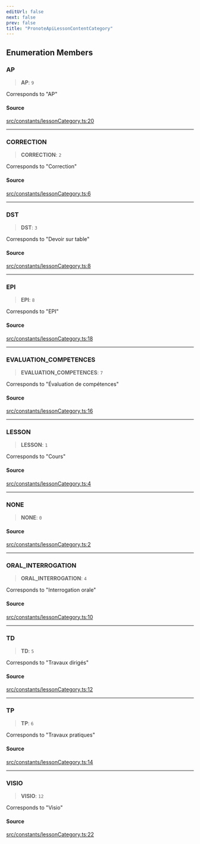 ```yaml
---
editUrl: false
next: false
prev: false
title: "PronoteApiLessonContentCategory"
---
```


## Enumeration Members

### AP

> **AP**: `9`

Corresponds to "AP"

#### Source

[src/constants/lessonCategory.ts:20](https://github.com/Gabriel29306/Pawnote/blob/a2552cd7208db339c299a04178513054cceb5849/src/constants/lessonCategory.ts#L20)

***

### CORRECTION

> **CORRECTION**: `2`

Corresponds to "Correction"

#### Source

[src/constants/lessonCategory.ts:6](https://github.com/Gabriel29306/Pawnote/blob/a2552cd7208db339c299a04178513054cceb5849/src/constants/lessonCategory.ts#L6)

***

### DST

> **DST**: `3`

Corresponds to "Devoir sur table"

#### Source

[src/constants/lessonCategory.ts:8](https://github.com/Gabriel29306/Pawnote/blob/a2552cd7208db339c299a04178513054cceb5849/src/constants/lessonCategory.ts#L8)

***

### EPI

> **EPI**: `8`

Corresponds to "EPI"

#### Source

[src/constants/lessonCategory.ts:18](https://github.com/Gabriel29306/Pawnote/blob/a2552cd7208db339c299a04178513054cceb5849/src/constants/lessonCategory.ts#L18)

***

### EVALUATION\_COMPETENCES

> **EVALUATION\_COMPETENCES**: `7`

Corresponds to "Évaluation de compétences"

#### Source

[src/constants/lessonCategory.ts:16](https://github.com/Gabriel29306/Pawnote/blob/a2552cd7208db339c299a04178513054cceb5849/src/constants/lessonCategory.ts#L16)

***

### LESSON

> **LESSON**: `1`

Corresponds to "Cours"

#### Source

[src/constants/lessonCategory.ts:4](https://github.com/Gabriel29306/Pawnote/blob/a2552cd7208db339c299a04178513054cceb5849/src/constants/lessonCategory.ts#L4)

***

### NONE

> **NONE**: `0`

#### Source

[src/constants/lessonCategory.ts:2](https://github.com/Gabriel29306/Pawnote/blob/a2552cd7208db339c299a04178513054cceb5849/src/constants/lessonCategory.ts#L2)

***

### ORAL\_INTERROGATION

> **ORAL\_INTERROGATION**: `4`

Corresponds to "Interrogation orale"

#### Source

[src/constants/lessonCategory.ts:10](https://github.com/Gabriel29306/Pawnote/blob/a2552cd7208db339c299a04178513054cceb5849/src/constants/lessonCategory.ts#L10)

***

### TD

> **TD**: `5`

Corresponds to "Travaux dirigés"

#### Source

[src/constants/lessonCategory.ts:12](https://github.com/Gabriel29306/Pawnote/blob/a2552cd7208db339c299a04178513054cceb5849/src/constants/lessonCategory.ts#L12)

***

### TP

> **TP**: `6`

Corresponds to "Travaux pratiques"

#### Source

[src/constants/lessonCategory.ts:14](https://github.com/Gabriel29306/Pawnote/blob/a2552cd7208db339c299a04178513054cceb5849/src/constants/lessonCategory.ts#L14)

***

### VISIO

> **VISIO**: `12`

Corresponds to "Visio"

#### Source

[src/constants/lessonCategory.ts:22](https://github.com/Gabriel29306/Pawnote/blob/a2552cd7208db339c299a04178513054cceb5849/src/constants/lessonCategory.ts#L22)
